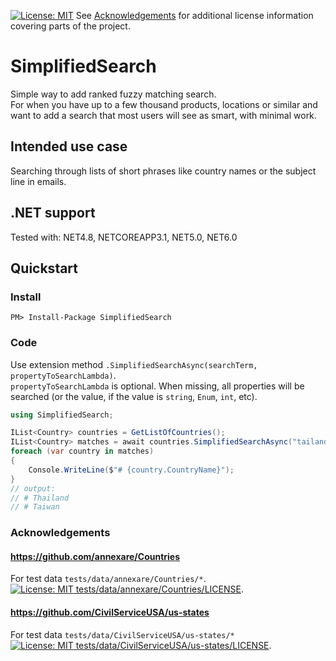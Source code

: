 [![License: MIT](https://img.shields.io/badge/License-MIT-yellow.svg)](LICENSE)
See [Acknowledgements](#Acknowledgements) for additional license information covering parts of the project.
# SimplifiedSearch
Simple way to add ranked fuzzy matching search.\
For when you have up to a few thousand products, locations or similar and want to add a search that most users will see as smart, with minimal work.
## Intended use case
Searching through lists of short phrases like country names or the subject line in emails.
## .NET support
Tested with: NET4.8, NETCOREAPP3.1, NET5.0, NET6.0
## Quickstart
### Install
`PM> Install-Package SimplifiedSearch`
### Code
Use extension method `.SimplifiedSearchAsync(searchTerm, propertyToSearchLambda)`.\
`propertyToSearchLambda` is optional. When missing, all properties will be searched (or the value, if the value is `string`, `Enum`, `int`, etc).
```csharp
using SimplifiedSearch;

IList<Country> countries = GetListOfCountries();
IList<Country> matches = await countries.SimplifiedSearchAsync("tailand", x => x.CountryName);
foreach (var country in matches)
{
    Console.WriteLine($"# {country.CountryName}");
}
// output:
// # Thailand
// # Taiwan
```
### Acknowledgements
#### https://github.com/annexare/Countries
For test data `tests/data/annexare/Countries/*`.\
[![License: MIT](https://img.shields.io/badge/License-MIT-yellow.svg) tests/data/annexare/Countries/LICENSE](tests/data/annexare/Countries/LICENSE).
#### https://github.com/CivilServiceUSA/us-states
For test data `tests/data/CivilServiceUSA/us-states/*`\
[![License: MIT](https://img.shields.io/badge/License-MIT-yellow.svg) tests/data/CivilServiceUSA/us-states/LICENSE](tests/data/CivilServiceUSA/us-states/LICENSE).
